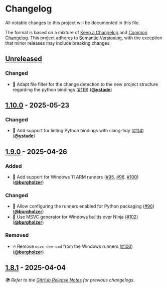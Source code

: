 # Changelog

All notable changes to this project will be documented in this file.

The format is based on a mixture of [Keep a Changelog] and [Common Changelog].
This project adheres to [Semantic Versioning], with the exception that minor releases may include breaking changes.

## [Unreleased]

### Changed

- 💚 Adapt file filter for the change detection to the new project structure regarding the python bindings ([#119]) ([**@ystade**])

## [1.10.0] - 2025-05-23

### Changed

- 🚨 Add support for linting Python bindings with clang-tidy ([#114]) ([**@ystade**])

## [1.9.0] - 2025-04-26

### Added

- 👷 Add support for Windows 11 ARM runners ([#95], [#96]. [#100]) ([**@burgholzer**])

### Changed

- 🚸 Allow configuring the runners enabled for Python packaging ([#96]) ([**@burgholzer**])
- 🔧 Use MSVC generator for Windows builds over Ninja ([#102]) ([**@burgholzer**])

### Removed

- 🔥 Remove `msvc-dev-cmd` from the Windows runners ([#100]) ([**@burgholzer**])

## [1.8.1] - 2025-04-04

_📚 Refer to the [GitHub Release Notes] for previous changelogs._

<!-- Version links -->

[unreleased]: https://github.com/munich-quantum-toolkit/workflows/compare/v1.10.0...HEAD
[1.10.0]: https://github.com/munich-quantum-toolkit/workflows/releases/tag/v1.10.0
[1.9.0]: https://github.com/munich-quantum-toolkit/workflows/releases/tag/v1.9.0
[1.8.1]: https://github.com/munich-quantum-toolkit/workflows/releases/tag/v1.8.1

<!-- PR links -->

[#119]: https://github.com/munich-quantum-toolkit/workflows/pull/119
[#114]: https://github.com/munich-quantum-toolkit/workflows/pull/114
[#102]: https://github.com/munich-quantum-toolkit/workflows/pull/102
[#100]: https://github.com/munich-quantum-toolkit/workflows/pull/100
[#96]: https://github.com/munich-quantum-toolkit/workflows/pull/96
[#95]: https://github.com/munich-quantum-toolkit/workflows/pull/95

<!-- Contributor -->

[**@burgholzer**]: https://github.com/burgholzer
[**@ystade**]: https://github.com/ystade

<!-- General links -->

[Keep a Changelog]: https://keepachangelog.com/en/1.1.0/
[Common Changelog]: https://common-changelog.org
[Semantic Versioning]: https://semver.org/spec/v2.0.0.html
[GitHub Release Notes]: https://github.com/munich-quantum-toolkit/workflows/releases
